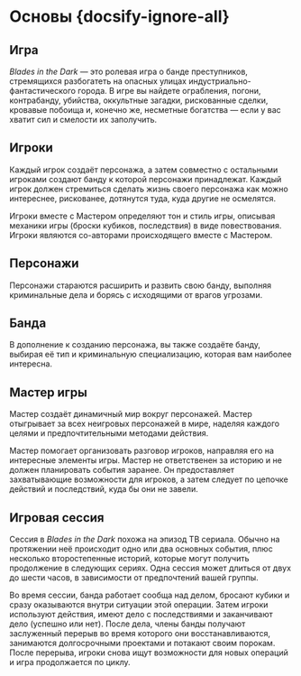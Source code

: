 # Основы {docsify-ignore-all}

## Игра

_Blades in the Dark_ — это ролевая игра о банде преступников, стремящихся разбогатеть на опасных улицах индустриально-фантастического города. В игре вы найдете ограбления, погони, контрабанду, убийства, оккультные загадки, рискованные сделки, кровавые побоища и, конечно же, несметные богатства — если у вас хватит сил и смелости их заполучить.

## Игроки

Каждый игрок создаёт персонажа, а затем совместно с остальными игроками создают банду к которой персонажи принадлежат. Каждый игрок должен стремиться сделать жизнь своего персонажа как можно интереснее, рискованее, дотянутся туда, куда другие не осмелятся.

Игроки вместе с Мастером определяют тон и стиль игры, описывая механики игры (броски кубиков, последствия) в виде повествования. Игроки являются со-авторами происходящего вместе с Мастером.

## Персонажи

Персонажи стараются расширить и развить свою банду, выполняя криминальные дела и борясь с исходящими от врагов угрозами.

## Банда

В дополнение к созданию персонажа, вы также создаёте банду, выбирая её тип и криминальную специализацию, которая вам наиболее интересна.

## Мастер игры

Мастер создаёт динамичный мир вокруг персонажей. Мастер отыгрывает за всех неигровых персонажей в мире, наделяя каждого целями и предпочтительными методами действия.

Мастер помогает организовать разговор игроков, направляя его на интересные элементы игры. Мастер не ответственен за историю и не должен планировать события заранее. Он предоставляет захватывающие возможности для игроков, а затем следует по цепочке действий и последствий, куда бы они не завели.

## Игровая сессия

Сессия в _Blades in the Dark_ похожа на эпизод ТВ сериала. Обычно на протяжении неё происходит одно или два основных события, плюс несколько второстепенные историй, которые могут получить продолжение в следующих сериях. Одна сессия может длиться от двух до шести часов, в зависимости от предпочтений вашей группы.

Во время сессии, банда работает сообща над делом, бросают кубики и сразу оказываются внутри ситуации этой операции. Затем игроки используют действия, имеют дело с последствиями и заканчивают дело (успешно или нет). После дела, члены банды получают заслуженный перерыв во время которого они восстанавливаются, занимаются долгосрочными проектами и потакают своим порокам. После перерыва, игроки снова ищут возможности для новых операций и игра продолжается по циклу.
